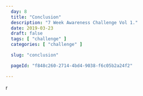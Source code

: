 ```yaml
---
  day: 8
  title: "Conclusion"
  description: "7 Week Awareness Challenge Vol 1."
  date: 2019-03-23
  draft: false
  tags: [ "challenge" ]
  categories: [ "challenge" ]

  slug: "conclusion"

  pageId: "f848c260-2714-4bd4-9038-f6c05b2a24f2"

---
```




r